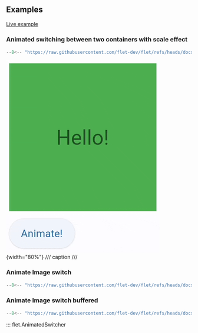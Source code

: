 ## Examples

[Live example](https://flet-controls-gallery.fly.dev/animations/animated_switcher)

### Animated switching between two containers with scale effect

```python
--8<-- "https://raw.githubusercontent.com/flet-dev/flet/refs/heads/docs/sdk/python/examples/python/controls/animated-switcher/scale-effect.py"
```

![scale-effect](https://raw.githubusercontent.com/flet-dev/flet/docs/sdk/python/examples/python/controls/animated-switcher/media/scale-effect.gif){width="80%"}
/// caption
///

### Animate Image switch

```python
--8<-- "https://raw.githubusercontent.com/flet-dev/flet/refs/heads/docs/sdk/python/examples/python/controls/animated-switcher/image-switch.py"
```

### Animate Image switch buffered

```python
--8<-- "https://raw.githubusercontent.com/flet-dev/flet/refs/heads/docs/sdk/python/examples/python/controls/animated-switcher/image-switch-buffered.py"
```

::: flet.AnimatedSwitcher
